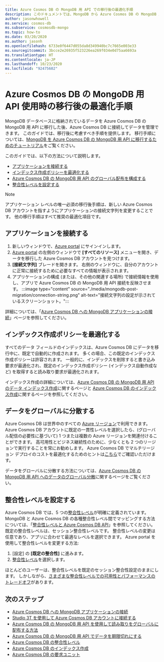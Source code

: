 ```yaml
---
title: Azure Cosmos DB の MongoDB 用 API での移行後の最適化手順
description: このドキュメントでは、MongoDB から Azure Cosmos DB の MongoDB 用 API に移行した後の最適化手法について説明します。
author: jasonwhowell
ms.service: cosmos-db
ms.subservice: cosmosdb-mongo
ms.topic: how-to
ms.date: 03/20/2020
ms.author: jasonh
ms.openlocfilehash: 6733e0f6447d055da8d349940bc7c7665e003e33
ms.sourcegitcommit: 3bcce2e26935f523226ea269f034e0d75aa6693a
ms.translationtype: HT
ms.contentlocale: ja-JP
ms.lasthandoff: 10/23/2020
ms.locfileid: "92475602"
---
```

# <a name="post-migration-optimization-steps-when-using-azure-cosmos-dbs-api-for-mongodb"></a>Azure Cosmos DB の MongoDB 用 API 使用時の移行後の最適化手順

MongoDB データベースに格納されているデータを Azure Cosmos DB の MongoDB 用 API に移行した後、Azure Cosmos DB に接続してデータを管理できます。 このガイドでは、移行後に考慮すべき手順を提供します。 移行手順については、[MongoDB を Azure Cosmos DB の MongoDB 用 API に移行するためのチュートリアル](../dms/tutorial-mongodb-cosmos-db.md)をご覧ください。

このガイドでは、以下の方法について説明します。

- [アプリケーションを接続する](#connect-your-application)
- [インデックス作成ポリシーを最適化する](#optimize-the-indexing-policy)
- [Azure Cosmos DB の MongoDB 用 API のグローバル配布を構成する](#globally-distribute-your-data)
- [整合性レベルを設定する](#set-consistency-level)

> [!NOTE]
> アプリケーション レベルの唯一必須の移行後手順は、新しい Azure Cosmos DB アカウントを指すようにアプリケーションの接続文字列を変更することです。 他の移行手順はすべて推奨の最適化項目です。
>

## <a name="connect-your-application"></a>アプリケーションを接続する

1. 新しいウィンドウで、[Azure portal](https://www.portal.azure.com/) にサインインします。
2. [Azure portal](https://www.portal.azure.com/) の左側のウィンドウで **[すべてのリソース]** メニューを開き、データを移行した Azure Cosmos DB アカウントを見つけます。
3. **[接続文字列]** ブレードを開きます。 右側のウィンドウに、自分のアカウントに正常に接続するために必要なすべての情報が表示されます。
4. アプリケーションの構成 (または、その他の関連する場所) で接続情報を使用し、アプリで Azure Cosmos DB の MongoDB 用 API 接続を反映させます。
:::image type="content" source="./media/mongodb-post-migration/connection-string.png" alt-text="接続文字列の設定が示されているスクリーンショット。":::

詳細については、「[Azure Cosmos DB への MongoDB アプリケーションの接続](connect-mongodb-account.md)」ページを参照してください。

## <a name="optimize-the-indexing-policy"></a>インデックス作成ポリシーを最適化する

すべてのデータ フィールドのインデックスは、Azure Cosmos DB にデータを移行中に、既定で自動的に作成されます。 多くの場合、この既定のインデックス作成ポリシーは許容されます。 一般的に、インデックスを削除すると書き込み要求が最適化され、既定のインデックス作成ポリシー (インデックス自動作成など) を取得すると読み取り要求が最適化されます。

インデックス作成の詳細については、[Azure Cosmos DB の MongoDB 用 API のデータ インデックス作成](mongodb-indexing.md)に関するページと [Azure Cosmos DB のインデックス作成](index-overview.md)に関するページを参照してください。

## <a name="globally-distribute-your-data"></a>データをグローバルに分散する

Azure Cosmos DB は世界中のすべての [Azure リージョン](https://azure.microsoft.com/regions/#services)で利用できます。 Azure Cosmos DB アカウントに既定の一貫性レベルを選択したら、(グローバル配信の必要性に基づいて) 1 つまたは複数の Azure リージョンを関連付けることができます。 高可用性とビジネス継続性のために、少なくとも 2 つのリージョンで実行することを常にお勧めします。 Azure Cosmos DB でマルチリージョン デプロイのコストを最適化するためのヒントは[こちら](optimize-cost-regions.md)でご確認いただけます。

データをグローバルに分散する方法については、[Azure Cosmos DB の MongoDB 用 API へのデータのグローバル分散](tutorial-global-distribution-mongodb.md)に関するページをご覧ください。

## <a name="set-consistency-level"></a>整合性レベルを設定する

Azure Cosmos DB では、5 つの[整合性レベル](consistency-levels.md)が明確に定義されています。 MongoDB と Azure Cosmos DB の各種整合性レベル間でマッピングする方法については、「[整合性レベルと Azure Cosmos DB API](./consistency-levels.md)」を参照してください。 既定の整合性レベルは、セッション整合性レベルです。 整合性レベルの変更は任意であり、アプリに合わせて最適なレベルを選択できます。 Azure portal を使用して整合性レベルを変更する方法:

1. [設定] の **[既定の整合性]** に進みます。
2. [整合性レベル](consistency-levels.md)を選択します。

ほとんどのユーザーは、整合性レベルを既定のセッション整合性設定のままにします。 しかしながら、[さまざまな整合性レベルでの可用性とパフォーマンスのトレードオフ](./consistency-levels.md)があります。

## <a name="next-steps"></a>次のステップ

* [Azure Cosmos DB への MongoDB アプリケーションの接続](connect-mongodb-account.md)
* [Studio 3T を使用して Azure Cosmos DB アカウントに接続する](mongodb-mongochef.md)
* [Azure Cosmos DB の MongoDB 用 API を使用して読み取りをグローバルに配布する方法](mongodb-readpreference.md)
* [Azure Cosmos DB の MongoDB 用 API でデータを期限切れにする](mongodb-time-to-live.md)
* [Azure Cosmos DB の整合性レベル](consistency-levels.md)
* [Azure Cosmos DB のインデックス作成](index-overview.md)
* [Azure Cosmos DB の要求ユニット](request-units.md)